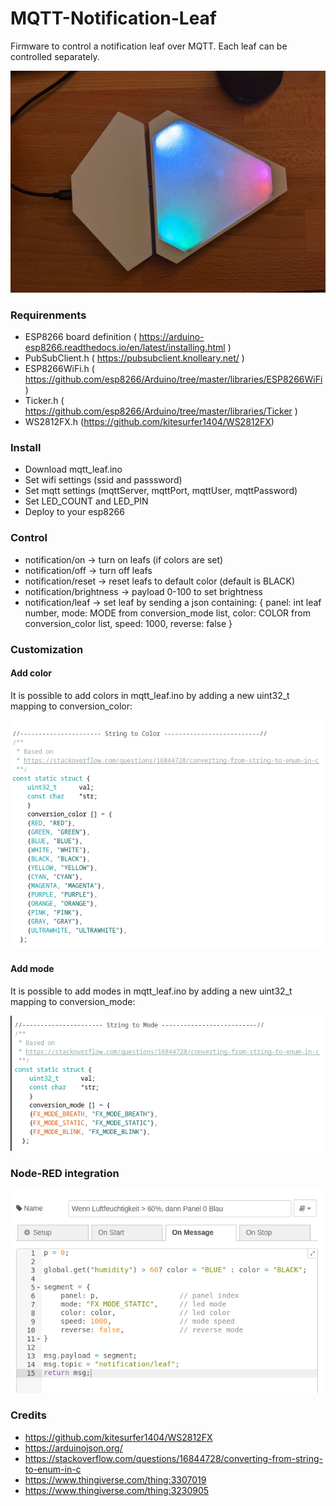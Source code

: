 # MQTT-Notification-Leaf

Firmware to control a notification leaf over MQTT. Each leaf can be controlled separately.

![notification leaf](https://github.com/schneebonus/MQTT-Notification-Leaf/blob/main/leaf1.jpeg?raw=true)


### Requirenments

- ESP8266 board definition ( https://arduino-esp8266.readthedocs.io/en/latest/installing.html )
- PubSubClient.h ( https://pubsubclient.knolleary.net/ )
- ESP8266WiFi.h ( https://github.com/esp8266/Arduino/tree/master/libraries/ESP8266WiFi )
- Ticker.h ( https://github.com/esp8266/Arduino/tree/master/libraries/Ticker )
- WS2812FX.h (https://github.com/kitesurfer1404/WS2812FX)

### Install

- Download mqtt_leaf.ino
- Set wifi settings (ssid and passsword)
- Set mqtt settings (mqttServer, mqttPort, mqttUser, mqttPassword)
- Set LED_COUNT and LED_PIN
- Deploy to your esp8266

### Control

- notification/on         -> turn on leafs (if colors are set)
- notification/off        -> turn off leafs
- notification/reset      -> reset leafs to default color (default is BLACK)
- notification/brightness -> payload 0-100 to set brightness
- notification/leaf       -> set leaf by sending a json containing:
  {
    panel: int leaf number,
    mode: MODE from conversion_mode list,
    color: COLOR from conversion_color list,
    speed: 1000,
    reverse: false
  }

### Customization

#### Add color

It is possible to add colors in mqtt_leaf.ino by adding a new uint32_t mapping to conversion_color:

![predefined colors](https://github.com/schneebonus/MQTT-Notification-Leaf/blob/main/color_enum.png?raw=true)

#### Add mode

It is possible to add modes in mqtt_leaf.ino by adding a new uint32_t mapping to conversion_mode:

![predefined modes](https://github.com/schneebonus/MQTT-Notification-Leaf/blob/main/mode_enum.png?raw=true)

### Node-RED integration

![nodered example](https://github.com/schneebonus/MQTT-Notification-Leaf/blob/main/nodered_leaf_example.png?raw=true)

### Credits

- https://github.com/kitesurfer1404/WS2812FX
- https://arduinojson.org/
- https://stackoverflow.com/questions/16844728/converting-from-string-to-enum-in-c
- https://www.thingiverse.com/thing:3307019
- https://www.thingiverse.com/thing:3230905
